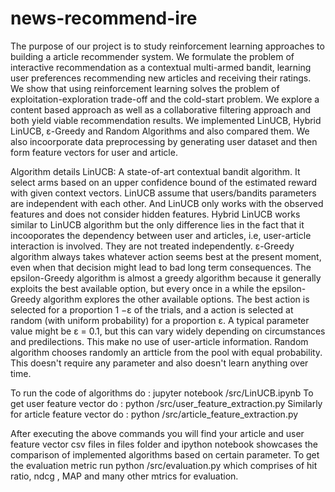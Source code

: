 # news-recommend-ire
The purpose of our project is to study reinforcement learning approaches to building a article recommender system. We formulate the problem of interactive recommendation as a contextual multi-armed bandit, learning user preferences recommending new articles and receiving their ratings. We show that using reinforcement learning solves the problem of exploitation-exploration trade-off and the cold-start problem. We explore a content based approach as well as a collaborative filtering approach and both yield viable recommendation results. We implemented LinUCB, Hybrid LinUCB, ε-Greedy and Random Algorithms and also compared them. We also incoorporate data preprocessing by generating user dataset and then form feature vectors for user and article.

Algorithm details LinUCB: A state-of-art contextual bandit algorithm. It select arms based on an upper confidence bound of the estimated reward with given context vectors. LinUCB assume that users/bandits parameters are independent with each other. And LinUCB only works with the observed features and does not consider hidden features.
Hybrid LinUCB works similar to LinUCB algorithm but the only difference lies in the fact that it incooporates the dependency between user and articles, i.e, user-article interaction is involved. They are not treated independently.
ε-Greedy algorithm always takes whatever action seems best at the present moment, even when that decision might lead to bad long term consequences. The epsilon-Greedy algorithm is almost a greedy algorithm because it generally exploits the best available option, but every once in a while the epsilon-Greedy algorithm explores the other available options. The best action is selected for a proportion 1 −ε  of the trials, and a action is selected at random (with uniform probability) for a proportion ε. A typical parameter value might be ε = 0.1, but this can vary widely depending on circumstances and predilections. This make no use of user-article information.
Random algorithm chooses randomly an artticle from the pool with equal probability. This doesn't require any parameter and also doesn't learn anything over time.

To run the code of algorithms do : jupyter notebook /src/LinUCB.ipynb
To get user feature vector do : python /src/user_feature_extraction.py
Similarly for article feature vector do : python /src/article_feature_extraction.py

After executing the above commands you will find your article and user feature vector csv files in files folder and ipython notebook showcases the comparison of implemented algorithms based on certain parameter. To get the evaluation metric run python /src/evaluation.py which comprises of hit ratio, ndcg , MAP and many other mtrics for evaluation.
